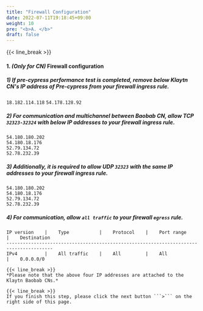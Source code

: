 ```yaml
---
title: "Firewall Configuration"
date: 2022-07-11T19:18:45+09:00
weight: 10
pre: "<b>A. </b>"
draft: false
---
```

{{< line_break >}}

#### 1. *(Only for CN)* Firewall configuration

##### 1) If pre-cypress performance test is completed, remove below Klaytn CN's IP address of Pre-cypress from your firewall ingress rule.
```18.182.114.118```
```54.178.128.92```

##### 2) For communication and multichannel between Baobab CN, allow TCP ```32323-32324``` with below IP addresses to your firewall ingress rule.
```54.180.180.202```   
```54.180.18.176```   
```52.79.134.72```   
```52.78.232.39```

##### 3) Additionally, it is required to allow UDP ``` 32323 ``` with the same IP addresses to your firewall ingress rule.
```54.180.180.202```   
```54.180.18.176```   
```52.79.134.72```   
```52.78.232.39```

##### 4) For communication, allow ```all traffic``` to your firewall ```egress``` rule.
```vim
IP version    |    Type           |    Protocol    |    Port range    |    Destination
---------------------------------------------------------------------------------------
IPv4          |    All traffic    |    All         |    All           |    0.0.0.0/0

{{< line_break >}}   
*Please note that the above four IP addresses are attached to the Klaytn Baobab CNs.*

{{< line_break >}}
If you finish this step, please click the next button ```>``` on the right side of this page.
